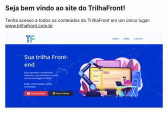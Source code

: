 ## Seja bem vindo ao site do TrilhaFront!

Tenha acesso a todos os conteúdos do TrilhaFront em um único lugar: www.trilhafront.com.br

[![TrilhaFront](assets/print.png)](https://trilhafront.com.br)
